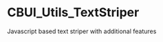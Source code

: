 CBUI_Utils_TextStriper
======================

Javascript based text striper with additional features